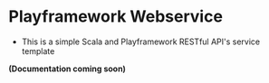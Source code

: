 # Playframework Webservice

- This is a simple Scala and Playframework RESTful API's service template

**(Documentation coming soon)**
